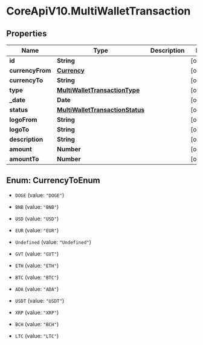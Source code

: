 # CoreApiV10.MultiWalletTransaction

## Properties
Name | Type | Description | Notes
------------ | ------------- | ------------- | -------------
**id** | **String** |  | [optional] 
**currencyFrom** | [**Currency**](Currency.md) |  | [optional] 
**currencyTo** | **String** |  | [optional] 
**type** | [**MultiWalletTransactionType**](MultiWalletTransactionType.md) |  | [optional] 
**_date** | **Date** |  | [optional] 
**status** | [**MultiWalletTransactionStatus**](MultiWalletTransactionStatus.md) |  | [optional] 
**logoFrom** | **String** |  | [optional] 
**logoTo** | **String** |  | [optional] 
**description** | **String** |  | [optional] 
**amount** | **Number** |  | [optional] 
**amountTo** | **Number** |  | [optional] 


<a name="CurrencyToEnum"></a>
## Enum: CurrencyToEnum


* `DOGE` (value: `"DOGE"`)

* `BNB` (value: `"BNB"`)

* `USD` (value: `"USD"`)

* `EUR` (value: `"EUR"`)

* `Undefined` (value: `"Undefined"`)

* `GVT` (value: `"GVT"`)

* `ETH` (value: `"ETH"`)

* `BTC` (value: `"BTC"`)

* `ADA` (value: `"ADA"`)

* `USDT` (value: `"USDT"`)

* `XRP` (value: `"XRP"`)

* `BCH` (value: `"BCH"`)

* `LTC` (value: `"LTC"`)




